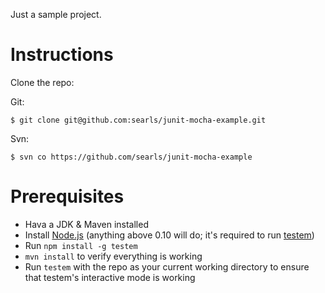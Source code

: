 Just a sample project.

# Instructions

Clone the repo:

Git:
```
$ git clone git@github.com:searls/junit-mocha-example.git
```

Svn:
```
$ svn co https://github.com/searls/junit-mocha-example
```

# Prerequisites

* Hava a JDK & Maven installed
* Install [Node.js](https://nodejs.org) (anything above 0.10 will do; it's required to run [testem](https://github.com/airportyh/testem))
* Run `npm install -g testem`
* `mvn install` to verify everything is working
* Run `testem` with the repo as your current working directory to ensure that testem's interactive mode is working
